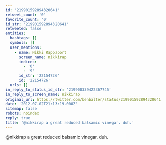 ```yaml
---
id: '219901592894320641'
retweet_count: '0'
favorite_count: '0'
id_str: '219901592894320641'
retweeted: false
entities:
  hashtags: []
  symbols: []
  user_mentions:
    - name: Nikki Rappaport
      screen_name: nikkirap
      indices:
        - '0'
        - '9'
      id_str: '22154726'
      id: '22154726'
  urls: []
in_reply_to_status_id_str: '219900339422367745'
in_reply_to_screen_name: nikkirap
original_url: https://twitter.com/benbalter/status/219901592894320641
date: '2012-07-02T21:13:19.000Z'
sitemap: false
robots: noindex
reply: true
title: '@nikkirap a great reduced balsamic vinegar. duh.'
---
```


@nikkirap a great reduced balsamic vinegar. duh.
